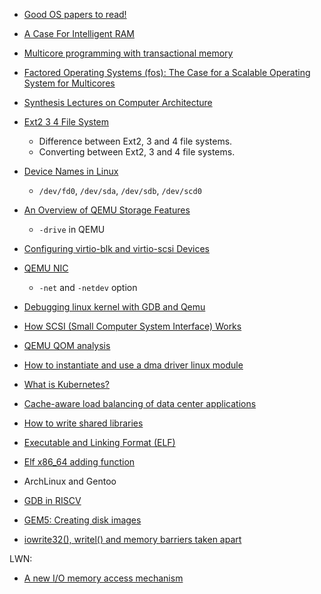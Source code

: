 + [Good OS papers to read!](https://read.seas.harvard.edu/cs161/2019/lectures/papers/)

+ [A Case For Intelligent RAM](https://courses.engr.illinois.edu/cs533/sp2013/reading_list/8a.pdf)

+ [Multicore programming with transactional memory](https://web.stanford.edu/~kozyraki/publications/2006.unlocking_concurrency.queue.pdf)

+ [Factored Operating Systems (fos): The Case for a Scalable Operating System for Multicores](https://www.princeton.edu/~wentzlaf/documents/Wentzlaff.2009.OSR.fos.pdf)

+ [Synthesis Lectures on Computer Architecture](https://www.morganclaypool.com/toc/cac/15/1)

+ [Ext2 3 4 File System](https://www.thegeekstuff.com/2011/05/ext2-ext3-ext4/)
  + Difference between Ext2, 3 and 4 file systems.
  + Converting between Ext2, 3 and 4 file systems.

+ [Device Names in Linux](https://help.ubuntu.com/lts/installation-guide/armhf/apcs04.html)
  + ```/dev/fd0```, ```/dev/sda```, ```/dev/sdb```, ```/dev/scd0```

+ [An Overview of QEMU Storage Features](https://www.qemu.org/2020/09/14/qemu-storage-overview/)
  + ```-drive``` in QEMU

+ [Configuring virtio-blk and virtio-scsi Devices](https://www.qemu.org/2021/01/19/virtio-blk-scsi-configuration/)

+ [QEMU NIC](https://zhuanlan.zhihu.com/p/41258581)
  + ```-net``` and ```-netdev``` option

+ [Debugging linux kernel with GDB and Qemu](https://yulistic.gitlab.io/2018/12/debugging-linux-kernel-with-gdb-and-qemu/)

+ [How SCSI (Small Computer System Interface) Works](https://computer.howstuffworks.com/scsi.htm)

+ [QEMU QOM analysis](https://github.com/wangzhou/hexo_blog_source/blob/918ec27434e9903fcd42a9342968c885ad1bfe28/source/_posts/qemu-qom%E5%88%86%E6%9E%90.md)

+ [How to instantiate and use a dma driver linux module](https://stackoverflow.com/questions/17913679/how-to-instantiate-and-use-a-dma-driver-linux-module)

+ [What is Kubernetes?](https://kubernetes.io/docs/concepts/overview/what-is-kubernetes/)

+ [Cache-aware load balancing of data center applications](http://www.vldb.org/pvldb/vol12/p709-archer.pdf)

+ [How to write shared libraries](https://www.cs.dartmouth.edu/~sergey/cs258/ABI/UlrichDrepper-How-To-Write-Shared-Libraries.pdf)

+ [Executable and Linking Format (ELF)](https://refspecs.linuxfoundation.org/elf/elf.pdf)

+ [Elf x86_64 adding function](https://reverseengineering.stackexchange.com/questions/21910/elf-x86-64-adding-function/21948#21948)

+ ArchLinux and Gentoo

+ [GDB in RISCV](https://shakti.org.in/docs/RISC-V-GDB-tutorial.pdf)

+ [GEM5: Creating disk images](https://www.gem5.org/documentation/general_docs/fullsystem/disks)

+ [iowrite32(), writel() and memory barriers taken apart](http://billauer.co.il/blog/2014/08/wmb-rmb-mmiomb-effects/)

LWN:
+ [A new I/O memory access mechanism](https://lwn.net/Articles/102232/)

